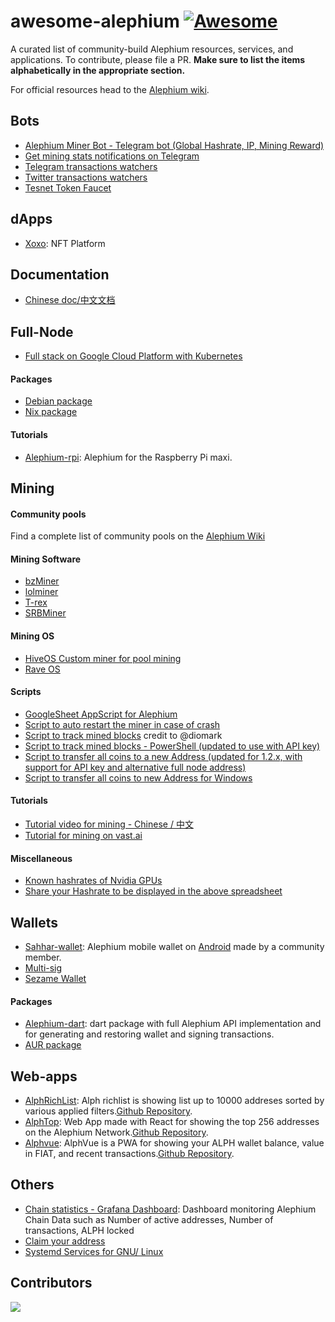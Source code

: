 # awesome-alephium [![Awesome](https://awesome.re/badge.svg)](https://github.com/alephium/awesome-alephium)

A curated list of community-build Alephium resources, services, and applications.
To contribute, please file a PR. **Make sure to list the items alphabetically in the appropriate section.**

For official resources head to the [Alephium wiki](https://wiki.alephium.org).

## Bots

- [Alephium Miner Bot - Telegram bot (Global Hashrate, IP, Mining Reward)](https://github.com/nguyenvinhlinh/alephium-miner-bot)
- [Get mining stats notifications on Telegram](https://gitlab.com/sven-hash/alephium/-/tree/main/alephium-bot)
- [Telegram transactions watchers](https://t.me/alphwhalesalert)
- [Twitter transactions watchers](https://twitter.com/AlephiumWW)
- [Tesnet Token Faucet](https://touilleio.medium.com/building-a-faucet-for-alephium-blockchain-b6f18e87eb12)

## dApps

- [Xoxo](https://xoxo.com.br/): NFT Platform

## Documentation

- [Chinese doc/中文文档](https://github.com/Lbqds/alephium-docs)

## Full-Node

- [Full stack on Google Cloud Platform with Kubernetes](https://github.com/liuhongchao/alephium-stack)

#### Packages

- [Debian package](https://projects.iabsis.com/projects/alephium-pkg/wiki/How_to_install_Alephium_with_packages)
- [Nix package](https://github.com/chloekek/alephium-nix)

#### Tutorials

- [Alephium-rpi](https://github.com/Eeysirhc/alephium-rpi): Alephium for the Raspberry Pi maxi.

## Mining

#### Community pools

Find a complete list of community pools on the [Alephium Wiki](https://wiki.alephium.org/mining/Pool-Mining-Guide#community-pools)

#### Mining Software

- [bzMiner](https://www.bzminer.com/)
- [lolminer](https://lolminer.site/download/)
- [T-rex](https://trex-miner.com/)
- [SRBMiner](https://www.srbminer.com/download.html)

#### Mining OS

- [HiveOS Custom miner for pool mining](https://gitlab.com/public-alephium/hiveos-custom)
- [Rave OS](https://raveos.com/)

#### Scripts

- [GoogleSheet AppScript for Alephium](https://github.com/MrGoldenpioche/Alephium-GoogleAppScripts)
- [Script to auto restart the miner in case of crash](https://gist.github.com/polarker/d7f7a9903106c6184cf76fad4e695294)
- [Script to track mined blocks](https://gist.github.com/polarker/e13a8898b4977d86c2c9d4b867341635) credit to @diomark
- [Script to track mined blocks - PowerShell (updated to use with API key)](https://gist.github.com/polarker/a21491d2d5aab1b5f2306b5f8b6f9b6e)
- [Script to transfer all coins to a new Address (updated for 1.2.x, with support for API key and alternative full node address)](https://gist.github.com/diomark/727dc28a4d606e5b4c1143c0a07f2423)
- [Script to transfer all coins to new Address for Windows](https://github.com/skitsur-dev/alephium-sweep-all-script/blob/main/sweep-all.ps1)

#### Tutorials

- [Tutorial video for mining - Chinese / 中文](https://www.youtube.com/watch?v=-hLQDnth0iM)
- [Tutorial for mining on vast.ai](https://github.com/diomark/alph/blob/main/miningAlphOnVast.md)

#### Miscellaneous

- [Known hashrates of Nvidia GPUs](https://docs.google.com/spreadsheets/d/10eUjwGU-Kmw1XM1dDOKfdscOeShakSnjcBGzBT46rmc/edit?usp=sharing)
- [Share your Hashrate to be displayed in the above spreadsheet](https://forms.gle/cCMMZn6cRkQ4pXNx9)

## Wallets

- [Sahhar-wallet](https://github.com/sahharYoucef/alephium_wallet): Alephium mobile wallet on [Android](https://play.google.com/store/apps/details?id=com.sahhar.sahhar_wallet) made by a community member.
- [Multi-sig](https://altco.notion.site/altco/alephium-b8c069de878f4820bbd1176cbcab9cc7)
- [Sezame Wallet](https://sezame.app/)

#### Packages

- [Alephium-dart](https://github.com/sahharYoucef/alephium_dart): dart package with full Alephium API implementation and for generating and restoring wallet and signing transactions.
- [AUR package](https://aur.archlinux.org/packages/alephium-wallet-bin/)

## Web-apps

- [AlphRichList](https://alph-richlist.vercel.app/): Alph richlist is showing list up to 10000 addreses sorted by various applied filters.[Github Repository](https://github.com/lowzyyy/alph-richlist-front).
- [AlphTop](https://alph-top.web.app/): Web App made with React for showing the top 256 addresses on the Alephium Network.[Github Repository](https://github.com/WilhelmKallstrom/alph-top).
- [Alphvue](https://wilhelmkallstrom.github.io/alphvue/): AlphVue is a PWA for showing your ALPH wallet balance, value in FIAT, and recent transactions.[Github Repository](https://github.com/WilhelmKallstrom/alphvue).

## Others

- [Chain statistics - Grafana Dashboard](https://status.notrustverify.ch/grafana/d/MggjRL1Vz/on-chain-stats?orgId=1): Dashboard monitoring Alephium Chain Data such as Number of active addresses, Number of transactions, ALPH locked
- [Claim your address](https://github.com/sven-hash/address2name)
- [Systemd Services for GNU/ Linux](https://gitlab.com/sven-hash/alephium/-/tree/main/systemd/system)

## Contributors

<a href="https://github.com/alephium/awesome-alephium/graphs/contributors">
  <img src="https://contrib.rocks/image?repo=alephium/awesome-alephium" />
</a>
